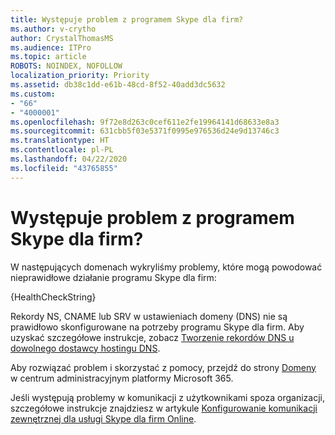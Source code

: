 ```yaml
---
title: Występuje problem z programem Skype dla firm?
ms.author: v-crytho
author: CrystalThomasMS
ms.audience: ITPro
ms.topic: article
ROBOTS: NOINDEX, NOFOLLOW
localization_priority: Priority
ms.assetid: db38c1dd-e61b-48cd-8f52-40add3dc5632
ms.custom:
- "66"
- "4000001"
ms.openlocfilehash: 9f72e8d263c0cef611e2fe19964141d68633e8a3
ms.sourcegitcommit: 631cbb5f03e5371f0995e976536d24e9d13746c3
ms.translationtype: HT
ms.contentlocale: pl-PL
ms.lasthandoff: 04/22/2020
ms.locfileid: "43765855"
---
```

# <a name="issue-with-skype-for-business"></a>Występuje problem z programem Skype dla firm?

W następujących domenach wykryliśmy problemy, które mogą powodować nieprawidłowe działanie programu Skype dla firm:
  
{HealthCheckString}
  
Rekordy NS, CNAME lub SRV w ustawieniach domeny (DNS) nie są prawidłowo skonfigurowane na potrzeby programu Skype dla firm. Aby uzyskać szczegółowe instrukcje, zobacz [Tworzenie rekordów DNS u dowolnego dostawcy hostingu DNS](https://docs.microsoft.com/office365/admin/get-help-with-domains/create-dns-records-at-any-dns-hosting-provider).
  
Aby rozwiązać problem i skorzystać z pomocy, przejdź do strony [Domeny](https://admin.microsoft.com/adminportal/home#/Domains) w centrum administracyjnym platformy Microsoft 365.
  
Jeśli występują problemy w komunikacji z użytkownikami spoza organizacji, szczegółowe instrukcje znajdziesz w artykule [Konfigurowanie komunikacji zewnętrznej dla usługi Skype dla firm Online](https://support.microsoft.com/help/10041/set-up-skype-for-business-online-external-communications.aspx).

  